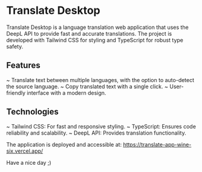 # Translate Desktop

Translate Desktop is a language translation web application that uses the DeepL API to provide fast and accurate translations. The project is developed with Tailwind CSS for styling and TypeScript for robust type safety.

## Features

~ Translate text between multiple languages, with the option to auto-detect the source language.
~ Copy translated text with a single click.
~ User-friendly interface with a modern design.

## Technologies

~ Tailwind CSS: For fast and responsive styling.
~ TypeScript: Ensures code reliability and scalability.
~ DeepL API: Provides translation functionality.


The application is deployed and accessible at: https://translate-app-wine-six.vercel.app/

Have a nice day ;)
